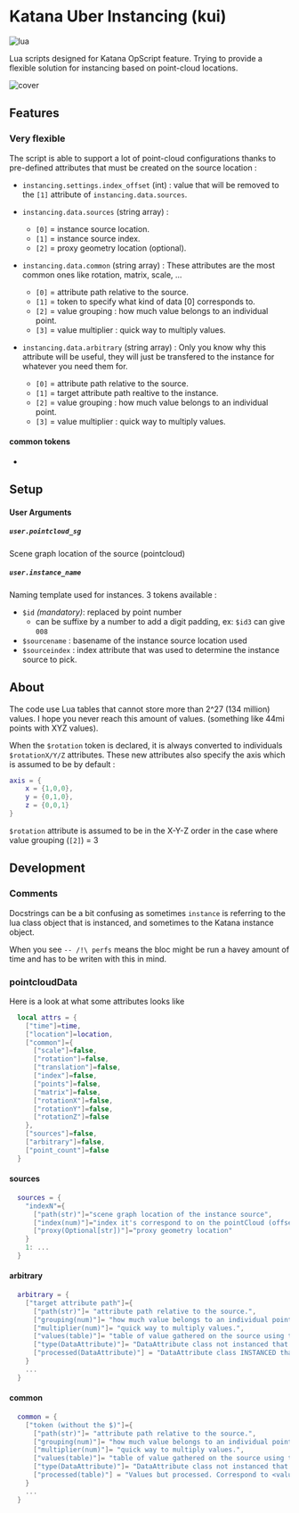 # Katana Uber Instancing (kui)

![lua](https://img.shields.io/badge/type-lua-blue)

Lua scripts designed for Katana OpScript feature. Trying to provide a flexible
solution for instancing based on point-cloud locations. 

![cover](./cover.png)

## Features

### Very flexible

The script is able to support a lot of point-cloud configurations thanks to
pre-defined attributes that must be created on the source location :

- `instancing.settings.index_offset` (int) : value that will be removed to the
`[1]` attribute of `instancing.data.sources`.

- `instancing.data.sources` (string array) :
  - `[0]` = instance source location.
  - `[1]` = instance source index.
  - `[2]` = proxy geometry location (optional).

- `instancing.data.common` (string array) :
    These attributes are the most common ones like rotation, matrix, scale, ...
  - `[0]` = attribute path relative to the source.
  - `[1]` = token to specify what kind of data [0] corresponds to.
  - `[2]` = value grouping : how much value belongs to an individual point.
  - `[3]` = value multiplier : quick way to multiply values.

- `instancing.data.arbitrary` (string array) :
    Only you know why this attribute will be useful, they will just be transfered
    to the instance for whatever you need them for.
  - `[0]` = attribute path relative to the source.
  - `[1]` = target attribute path realtive to the instance.
  - `[2]` = value grouping : how much value belongs to an individual point.
  - `[3]` = value multiplier : quick way to multiply values.

#### common tokens

- 


## Setup

#### User Arguments

##### `user.pointcloud_sg`

Scene graph location of the source (pointcloud)

##### `user.instance_name`

Naming template used for instances. 3 tokens available :

- `$id` _(mandatory)_: replaced by point number
  - can be suffixe by a number to add a digit padding, ex: `$id3` can give `008`
- `$sourcename` : basename of the instance source location used
- `$sourceindex` : index attribute that was used to determine the instance
source to pick.

## About

The code use Lua tables that cannot store more than 2^27 (134 million) values.
I hope you never reach this amount of values. (something like 44mi points
with XYZ values).


When the `$rotation` token is declared, it is always converted to individuals
`$rotationX/Y/Z` attributes. These new attributes also specify the axis which
is assumed to be by default :
```lua
axis = {
    x = {1,0,0},
    y = {0,1,0},
    z = {0,0,1}
}
```
`$rotation` attribute is assumed to be in the X-Y-Z order in the case where
value grouping (`[2]`) = 3

## Development

### Comments

Docstrings can be a bit confusing as sometimes `instance` is referring to the 
lua class object that is instanced, and sometimes to the Katana instance object.

When you see `-- /!\ perfs` means the bloc might be run a havey amount of time and
has to be writen with this in mind.

### pointcloudData

Here is a look at what some attributes looks like

```lua
  local attrs = {
    ["time"]=time,
    ["location"]=location,
    ["common"]={
      ["scale"]=false,
      ["rotation"]=false,
      ["translation"]=false,
      ["index"]=false,
      ["points"]=false,
      ["matrix"]=false,
      ["rotationX"]=false,
      ["rotationY"]=false,
      ["rotationZ"]=false
    },
    ["sources"]=false,
    ["arbitrary"]=false,
    ["point_count"]=false
  }

```

#### sources
```lua
  sources = {
    "indexN"={
      ["path(str)"]="scene graph location of the instance source",
      ["index(num)"]="index it's correspond to on the pointCloud (offset has been applied), same as the parent key.",
      ["proxy(Optional[str])"]="proxy geometry location"
    }
    1: ...
  }
```
#### arbitrary
```lua
  arbitrary = {
    ["target attribute path"]={
      ["path(str)"]= "attribute path relative to the source.",
      ["grouping(num)"]= "how much value belongs to an individual point.",
      ["multiplier(num)"]= "quick way to multiply values.",
      ["values(table)"]= "table of value gathered on the source using the above path",
      ["type(DataAttribute)"]= "DataAttribute class not instanced that correspond to values",
      ["processed(DataAttribute)"] = "DataAttribute class INSTANCED that correspond to <values> * <multiplier>"
    }
    ...
  }
```
#### common
```lua
  common = {
    ["token (without the $)"]={
      ["path(str)"]= "attribute path relative to the source.",
      ["grouping(num)"]= "how much value belongs to an individual point.",
      ["multiplier(num)"]= "quick way to multiply values.",
      ["values(table)"]= "table of value gathered on the source using the above path",
      ["type(DataAttribute)"]= "DataAttribute class not instanced that correspond to values",
      ["processed(table)"] = "Values but processed. Correspond to <values> * <multiplier>."
    }
    ...
  }
```
